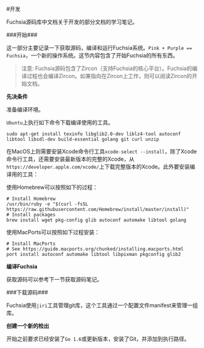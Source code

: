 #开发

Fuchsia源码库中文档关于开发的部分文档的学习笔记。

###开始###

这一部分主要记录一下获取源码，编译和运行Fuchsia系统。`Pink + Purple == Fuchsia`，一个新的操作系统。这节内容包含了开始Fuchsia的所有东西。

> 注意: Fuchsia源码包含了Zircon（支持Fuchsia的核心平台）。Fuchsia的编译过程也会编译Zircon。如果指向在Zircon上工作，则可以阅读Zircon的开始文档。




**先决条件**

准备编译环境。

`Ubuntu`上执行如下命令下载编译使用的工具。

```
sudo apt-get install texinfo libglib2.0-dev liblz4-tool autoconf libtool libsdl-dev build-essential golang git curl unzip
```

在MacOS上则需要安装Xcode命令行工具`xcode-select --install`，除了Xcode命令行工具，还需要安装最新版本的完整的Xcode，从`https://developer.apple.com/xcode/`上下载完整版本的Xcode。此外要安装编译用的工具：

使用Homebrew可以按照如下的过程：

```
# Install Homebrew
/usr/bin/ruby -e "$(curl -fsSL https://raw.githubusercontent.com/Homebrew/install/master/install)"
# Install packages
brew install wget pkg-config glib autoconf automake libtool golang
```

使用MacPorts可以按照如下过程安装：

```
# Install MacPorts
# See https://guide.macports.org/chunked/installing.macports.html
port install autoconf automake libtool libpixman pkgconfig glib2
```

**编译Fuchsia**

获取源码可以参考下一节获取源码笔记。


###下载源码###

Fuchsia使用`jiri`工具管理git库，这个工具通过一个配置文件manifest来管理一组库。

**创建一个新的检出**

开始之前要求已经安装了`Go 1.6`或更新版本，安装了Git，并添加到执行路径。



